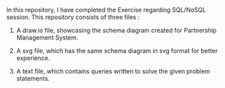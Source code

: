 In this repository, I have completed the Exercise regarding SQL/NoSQL session. This repository consists of three files : 

1. A draw.io file, showcasing the schema diagram created for Partnership Management System.

2. A svg file, which has the same schema diagram in svg format for better experience.

3. A text file, which contains queries written to solve the given problem statements.
